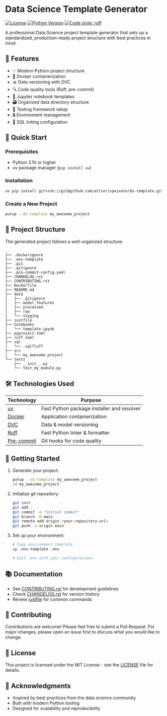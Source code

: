 # Data Science Template Generator 

[![License](https://img.shields.io/github/license/altierispeixoto/ds-template)](LICENSE)
[![Python Version](https://img.shields.io/badge/python-3.8%2B-blue)](pyproject.toml)
[![Code style: ruff](https://img.shields.io/badge/code%20style-ruff-000000.svg)](https://github.com/astral-sh/ruff)

A professional Data Science project template generator that sets up a standardized, production-ready project structure with best practices in mind.

## 🌟 Features

- ✨ Modern Python project structure
- 🐳 Docker containerization
- 📊 Data versioning with DVC
- 🔍 Code quality tools (Ruff, pre-commit)
- 📓 Jupyter notebook templates
- 🗃️ Organized data directory structure
- 🧪 Testing framework setup
- 🔒 Environment management
- 📝 SQL linting configuration

## 🚀 Quick Start

### Prerequisites

- Python 3.10 or higher
- uv package manager (`pip install uv`)

### Installation

```bash
uv pip install git+ssh://git@github.com/altierispeixoto/ds-template.git
```

### Create a New Project

```bash
putup --ds-template my_awesome_project
```

## 📁 Project Structure

The generated project follows a well-organized structure:
```
.
├── .dockerignore
├── .env-template
├── .git
├── .gitignore
├── .pre-commit-config.yaml
├── CHANGELOG.rst
├── CONTRIBUTING.rst
├── Dockerfile
├── README.md
├── data
│   ├── .gitignore
│   ├── model_features
│   ├── processed
│   ├── raw
│   └── staging
├── justfile
├── notebooks
│   └── template.ipynb
├── pyproject.toml
├── ruff.toml
├── sql
│   └── .sqlfluff
├── src
│   └── my_awesome_project
└── tests
    ├── __init__.py
    └── test_my_module.py
```

## 🛠️ Technologies Used

| Technology                            | Purpose                                    |
| ------------------------------------- | ------------------------------------------ |
| [uv](https://github.com/astral-sh/uv) | Fast Python package installer and resolver |
| [Docker](https://www.docker.com/)     | Application containerization               |
| [DVC](https://dvc.org/)               | Data & model versioning                    |
| [Ruff](https://beta.ruff.rs/docs/)    | Fast Python linter & formatter             |
| [Pre-commit](https://pre-commit.com/) | Git hooks for code quality                 |

## 🏁 Getting Started

1. Generate your project:
   ```bash
   putup --ds-template my_awesome_project
   cd my_awesome_project
   ```

2. Initialize git repository:
   ```bash
   git init
   git add .
   git commit -m "Initial commit"
   git branch -M main
   git remote add origin <your-repository-url>
   git push -u origin main
   ```

3. Set up your environment:
   ```bash
   # Copy environment template
   cp .env-template .env
   
   # Edit .env with your configurations
   ```

## 📚 Documentation

- See [CONTRIBUTING.rst](CONTRIBUTING.rst) for development guidelines
- Check [CHANGELOG.rst](CHANGELOG.rst) for version history
- Review [justfile](justfile) for common commands

## 🤝 Contributing

Contributions are welcome! Please feel free to submit a Pull Request. For major changes, please open an issue first to discuss what you would like to change.

## 📄 License

This project is licensed under the MIT License - see the [LICENSE](LICENSE) file for details.

## 🙏 Acknowledgments

- Inspired by best practices from the data science community
- Built with modern Python tooling
- Designed for scalability and reproducibility